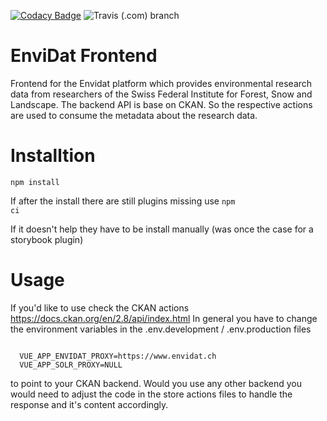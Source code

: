 [![Codacy Badge](https://api.codacy.com/project/badge/Grade/ddf970eec3da4b668f90bb03d012872e)](https://www.codacy.com/gh/EnviDat/envidat_frontend?utm_source=github.com&amp;utm_medium=referral&amp;utm_content=EnviDat/envidat_frontend&amp;utm_campaign=Badge_Grade)
![Travis (.com) branch](https://img.shields.io/travis/com/EnviDat/envidat_frontend/develop)

# EnviDat Frontend
Frontend for the Envidat platform which provides environmental research data from researchers of the Swiss Federal Institute for Forest, Snow and Landscape.
The backend API is base on CKAN. So the respective actions are used to consume the metadata about the research data.

# Installtion
<code>npm install</code>

If after the install there are still plugins missing use
<code>npm ci</code>

If it doesn't help they have to be install manually (was once the case for a storybook plugin)


# Usage
If you'd like to use check the CKAN actions https://docs.ckan.org/en/2.8/api/index.html
In general you have to change the environment variables in the .env.development / .env.production files

<code>
  VUE_APP_ENVIDAT_PROXY=https://www.envidat.ch
  VUE_APP_SOLR_PROXY=NULL
</code>

to point to your CKAN backend.
Would you use any other backend you would need to adjust the code in the store actions files
to handle the response and it's content accordingly.


